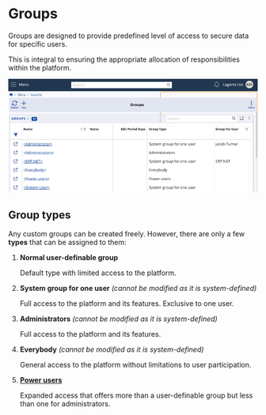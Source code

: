 # Groups

Groups are designed to provide predefined level of access to secure data for specific users. 

This is integral to ensuring the appropriate allocation of responsibilities within the platform.

![Groups](pictures/groups_intro.png)

## Group types

Any custom groups can be created freely. However, there are only a few **types** that can be assigned to them:

1. **Normal user-definable group**

   Default type with limited access to the platform.

2. **System group for one user** _(cannot be modified as it is system-defined)_

   Full access to the platform and its features. Exclusive to one user.

3. **Administrators** _(cannot be modified as it is system-defined)_

   Full access to the platform and its features.
   
4. **Everybody** _(cannot be modified as it is system-defined)_

   General access to the platform without limitations to user participation.

5. **[Power users](power-users.md)**

   Expanded access that offers more than a user-definable group but less than one for administrators.
